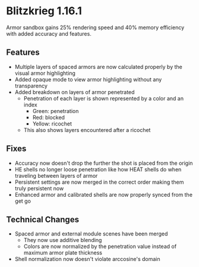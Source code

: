 # Blitzkrieg 1.16.1

Armor sandbox gains 25% rendering speed and 40% memory efficiency with added accuracy and features.

## Features

- Multiple layers of spaced armors are now calculated properly by the visual armor highlighting
- Added opaque mode to view armor highlighting without any transparency
- Added breakdown on layers of armor penetrated
  - Penetration of each layer is shown represented by a color and an index
    - Green: penetration
    - Red: blocked
    - Yellow: ricochet
  - This also shows layers encountered after a ricochet

## Fixes

- Accuracy now doesn't drop the further the shot is placed from the origin
- HE shells no longer loose penetration like how HEAT shells do when traveling between layers of armor
- Persistent settings are now merged in the correct order making them truly persistent now
- Enhanced armor and calibrated shells are now properly synced from the get go

## Technical Changes

- Spaced armor and external module scenes have been merged
  - They now use additive blending
  - Colors are now normalized by the penetration value instead of maximum armor plate thickness
- Shell normalization now doesn't violate arccosine's domain
